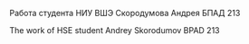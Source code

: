 Работа студента НИУ ВШЭ Скородумова Андрея БПАД 213 

The work of HSE student Andrey Skorodumov BPAD 213
